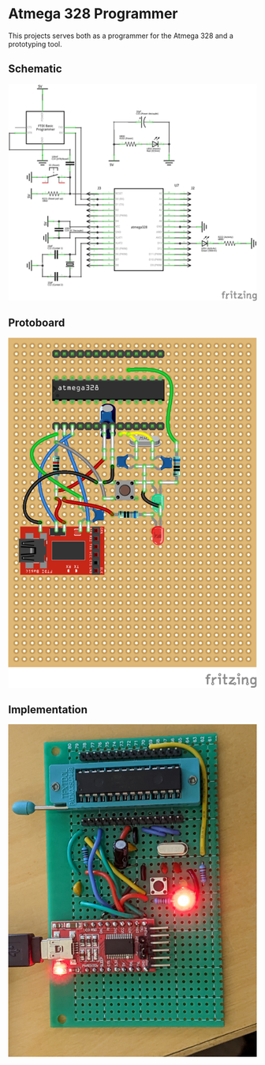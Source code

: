 # Atmega 328 Programmer

This projects serves both as a programmer for the Atmega 328 and a prototyping tool.

## Schematic 

![schematic](schematic.png)

## Protoboard

![protoboard](protoboard.png)

## Implementation

![implementation](implementation.jpg)